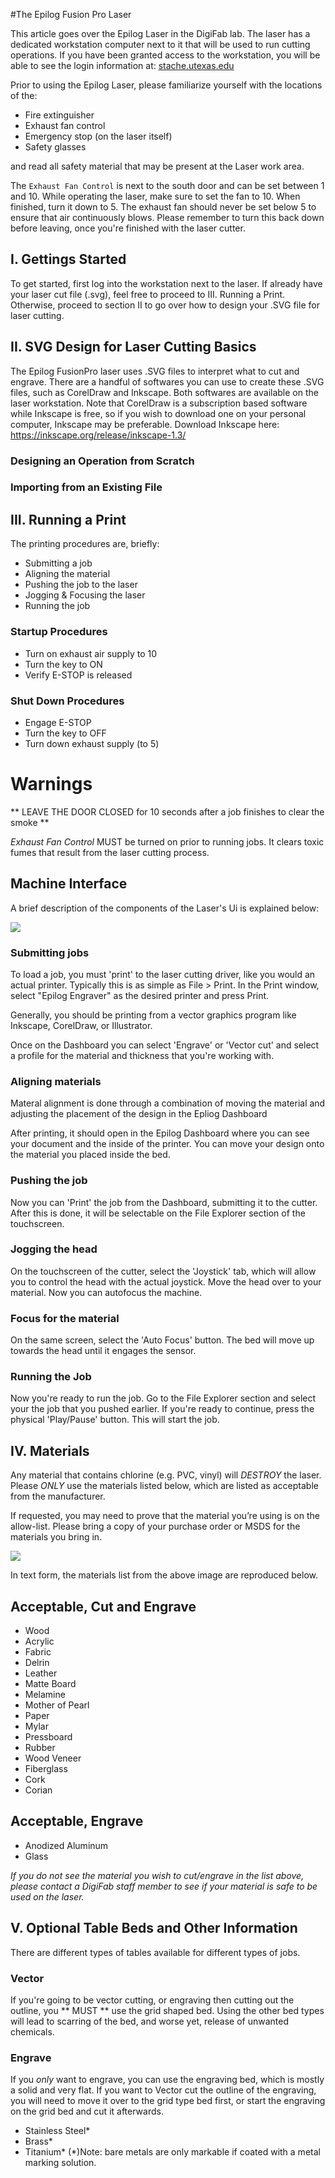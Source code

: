 #The Epilog Fusion Pro Laser

This article goes over the Epilog Laser in the DigiFab lab. The laser has a dedicated workstation computer next to it that will be used to run cutting operations. If you have been granted access to the workstation, you will be able to see the login information at: [stache.utexas.edu](https://stache.utexas.edu/)

Prior to using the Epilog Laser, please familiarize yourself with the locations of the:

+ Fire extinguisher
+ Exhaust fan control
+ Emergency stop (on the laser itself)
+ Safety glasses

and read all safety material that may be present at the Laser work area.

The `Exhaust Fan Control` is next to the south door and can be set between 1 and 10. While operating the laser, make sure to set the fan to 10. When finished, turn it down to 5. The exhaust fan should never be set below 5 to ensure that air continuously blows.
Please remember to turn this back down before leaving, once you're finished with the laser cutter.

## I. Gettings Started

To get started, first log into the workstation next to the laser. If already have your laser cut file (.svg), feel free to proceed to III. Running a Print. Otherwise, proceed to section II to go over how to design your .SVG file for laser cutting.


## II. SVG Design for Laser Cutting Basics

The Epilog FusionPro laser uses .SVG files to interpret what to cut and engrave. There are a handful of softwares you can use to create these .SVG files, such as CorelDraw and Inkscape. Both softwares are available on the laser workstation. Note that CorelDraw is a subscription based software while Inkscape is free, so if you wish to download one on your personal computer, Inkscape may be preferable. Download Inkscape here: https://inkscape.org/release/inkscape-1.3/

### Designing an Operation from Scratch


### Importing from an Existing File



## III. Running a Print
The printing procedures are, briefly: 

+ Submitting a job
+ Aligning the material
+ Pushing the job to the laser
+ Jogging & Focusing the laser
+ Running the job

### Startup Procedures

+ Turn on exhaust air supply to 10
+ Turn the key to ON
+ Verify E-STOP is released

### Shut Down Procedures

+ Engage E-STOP
+ Turn the key to OFF
+ Turn down exhaust supply (to 5)

# Warnings
** LEAVE THE DOOR CLOSED for 10 seconds after a job finishes to clear the smoke **

*Exhaust Fan Control* MUST be turned on prior to running jobs. It clears toxic fumes that result from the laser cutting process.

## Machine Interface
A brief description of the components of the Laser's Ui is explained below:

![](../img/laser/touch_interface.JPG)

###    Submitting jobs
To load a job, you must 'print' to the laser cutting driver, like you would an actual printer. Typically this is as simple as File > Print. In the Print window, select "Epilog Engraver" as the desired printer and press Print.

Generally, you should be printing from a vector graphics program like Inkscape, CorelDraw, or Illustrator.

Once on the Dashboard you can select 'Engrave' or 'Vector cut' and select a profile for the material and thickness that you're working with. 

### Aligning materials 
Materal alignment is done through a combination of moving the material and adjusting the placement of the design in the Epliog Dashboard

After printing, it should open in the Epilog Dashboard where you can see your document and the inside of the printer. You can move your design onto the material you placed inside the bed.

### Pushing the job 
Now you can 'Print' the job from the Dashboard, submitting it to the cutter. After this is done, it will be selectable on the File Explorer section of the touchscreen. 

###    Jogging the head
On the touchscreen of the cutter, select the 'Joystick' tab, which will allow you to control the head with the actual joystick. Move the head over to your material. Now you can autofocus the machine.

###    Focus for the material
On the same screen, select the 'Auto Focus' button. The bed will move up towards the head until it engages the sensor.

### Running the Job
Now you're ready to run the job. Go to the File Explorer section and select your the job that you pushed earlier. If you're ready to continue, press the physical 'Play/Pause' button. This will start the job. 


## IV. Materials
Any material that contains chlorine (e.g. PVC, vinyl) will *DESTROY* the laser. Please *ONLY* use the materials listed below, which are listed as acceptable from the manufacturer.

If requested, you may need to prove that the material you’re using is on the allow-list. Please bring a copy of your purchase order or MSDS for the materials you bring in.

![](../img/laser/materials.JPG)


In text form, the materials list from the above image are reproduced below.

## Acceptable, Cut and Engrave
  + Wood
  + Acrylic
  + Fabric
  + Delrin
  + Leather
  + Matte Board
  + Melamine
  + Mother of Pearl
  + Paper
  + Mylar
  + Pressboard
  + Rubber
  + Wood Veneer
  + Fiberglass
  + Cork
  + Corian

## Acceptable, Engrave

  + Anodized Aluminum
  + Glass

*If you do not see the material you wish to cut/engrave in the list above, please contact a DigiFab staff member to see if your material is safe to be used on the laser.*


## V. Optional Table Beds and Other Information
There are different types of tables available for different types of jobs. 

### Vector
If you're going to be vector cutting, or engraving then cutting out the outline, you ** MUST ** use the grid shaped bed. Using the other bed types will lead to scarring of the bed, and worse yet, release of unwanted chemicals. 

### Engrave
If you _only_ want to engrave, you can use the engraving bed, which is mostly a solid and very flat. If you want to Vector cut the outline of the engraving, you will need to move it over to the grid type bed first, or start the engraving on the grid bed and cut it afterwards.
  + Stainless Steel*
  + Brass*
  + Titanium*
(*)Note: bare metals are only markable if coated with a metal marking solution.

